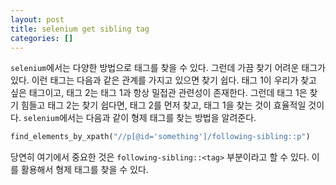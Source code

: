 ```yaml
---
layout: post
title: selenium get sibling tag
categories: []
---
```


`selenium`에서는 다양한 방법으로 태그를 찾을 수 있다. 그런데 가끔 찾기 어려운 태그가 있다. 이런 태그는 다음과 같은 관계를 가지고 있으면 찾기 쉽다. 태그 1이 우리가 찾고 싶은 태그이고, 태그 2는 태그 1과 항상 밀접관 관련성이 존재한다. 그런데 태그 1은 찾기 힘들고 태그 2는 찾기 쉽다면, 태그 2를 먼저 찾고, 태그 1을 찾는 것이 효율적일 것이다. `selenium`에서는 다음과 같이 형제 태그를 찾는 방법을 알려준다.

```python
find_elements_by_xpath("//p[@id='something']/following-sibling::p")
```

당연히 여기에서 중요한 것은 `following-sibling::<tag>` 부분이라고 할 수 있다. 이를 활용해서 형제 태그를 찾을 수 있다.
